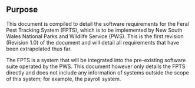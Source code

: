 ## Purpose

This document is compiled to detail the software requirements for the Feral Pest Tracking System (FPTS), which is to be implemented by New South Wales National Parks and Wildlife Service (PWS). This is the first revision (Revision 1.0) of the document and will detail all requirements that have been extrapolated thus far.

The FPTS is a system that will be integrated into the pre-existing software suite operated by the PWS. This document however only details the FPTS directly and does not include any information of systems outside the scope of this system; for example, the payroll system.